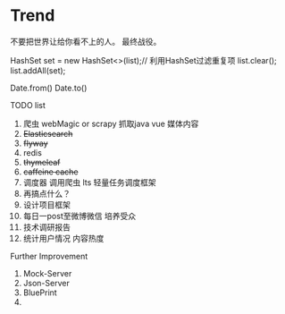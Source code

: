 # Trend

不要把世界让给你看不上的人。 最终战役。 

HashSet set = new HashSet<>(list);// 利用HashSet过滤重复项
list.clear();
list.addAll(set);

Date.from()
Date.to()

TODO  list
1. 爬虫  webMagic or scrapy 抓取java vue 媒体内容
2. ~~Elasticsearch~~  
3. ~~flyway~~
4. redis 
5. ~~thymeleaf~~
6. ~~caffeine cache~~
7. 调度器 调用爬虫 lts 轻量任务调度框架
8. 再搞点什么？
9. 设计项目框架
10. 每日一post至微博微信 培养受众
11. 技术调研报告
12. 统计用户情况 内容热度

Further Improvement  
1. Mock-Server
2. Json-Server
3. BluePrint
4. 